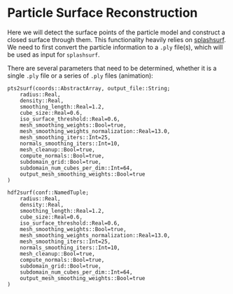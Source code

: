 # Particle Surface Reconstruction

Here we will detect the surface points of the particle model and construct a closed surface through them. This functionality heavily relies on [splashsurf](https://github.com/InteractiveComputerGraphics/splashsurf). We need to first convert the particle information to a `.ply` file(s), which will be used as input for `splashsurf`.

There are several parameters that need to be determined, whether it is a single `.ply` file or a series of `.ply` files (animation):

```@docs
pts2surf(coords::AbstractArray, output_file::String;
    radius::Real,
    density::Real,
    smoothing_length::Real=1.2,
    cube_size::Real=0.6,
    iso_surface_threshold::Real=0.6,
    mesh_smoothing_weights::Bool=true,
    mesh_smoothing_weights_normalization::Real=13.0,
    mesh_smoothing_iters::Int=25,
    normals_smoothing_iters::Int=10,
    mesh_cleanup::Bool=true,
    compute_normals::Bool=true,
    subdomain_grid::Bool=true,
    subdomain_num_cubes_per_dim::Int=64,
    output_mesh_smoothing_weights::Bool=true
)

hdf2surf(conf::NamedTuple;
    radius::Real,
    density::Real,
    smoothing_length::Real=1.2,
    cube_size::Real=0.6,
    iso_surface_threshold::Real=0.6,
    mesh_smoothing_weights::Bool=true,
    mesh_smoothing_weights_normalization::Real=13.0,
    mesh_smoothing_iters::Int=25,
    normals_smoothing_iters::Int=10,
    mesh_cleanup::Bool=true,
    compute_normals::Bool=true,
    subdomain_grid::Bool=true,
    subdomain_num_cubes_per_dim::Int=64,
    output_mesh_smoothing_weights::Bool=true
)
```